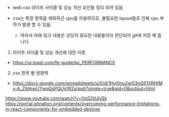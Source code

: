 * web css 라이프 사이클 및 성능 개선 요인들 정리 되어 있음
    
* css는 특정 항목을 제외하곤 cpu를 이용하므로, 불필요한 layout들로 인해 cpu  부하가 발생 할 수 있음.
  * 따라서 아래 링크 내용은 상당히 중요한 내용들이라 판단되어 git에 저장 해 둡니다.

1. 라이프 사이클 및 성능 개선에 대한 이론
  *  https://ui.toast.com/fe-guide/ko_PERFORMANCE
2.  css 항목 별 영향력
  * https://docs.google.com/spreadsheets/u/0/d/1Hvi0nu2wG3oQ51XRHtMv-A_ZlidnwUYwgQsPQUg1R2s/pub?single=true&gid=0&output=html

https://www.youtube.com/watch?v=Op52liUjvSk
https://portal.gitnation.org/contents/overcoming-performance-limitations-in-react-components-for-embedded-devices
